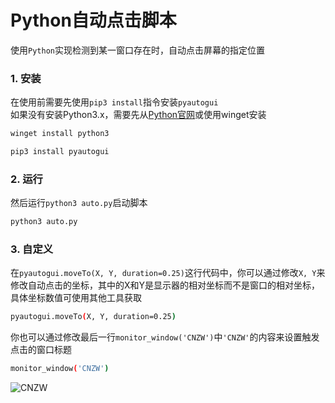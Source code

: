# Python自动点击脚本
使用```Python```实现检测到某一窗口存在时，自动点击屏幕的指定位置
### 1. 安装
在使用前需要先使用```pip3 install```指令安装```pyautogui```  
如果没有安装Python3.x，需要先从[Python官网](https://python.com/)或使用winget安装
```bash
winget install python3
```
```bash
pip3 install pyautogui
```
### 2. 运行
然后运行```python3 auto.py```启动脚本
```bash
python3 auto.py
```
### 3. 自定义
在```pyautogui.moveTo(X, Y, duration=0.25)```这行代码中，你可以通过修改```X, Y```来修改自动点击的坐标，其中的X和Y是显示器的相对坐标而不是窗口的相对坐标，具体坐标数值可使用其他工具获取
```bash
pyautogui.moveTo(X, Y, duration=0.25)
```
你也可以通过修改最后一行```monitor_window('CNZW')```中```'CNZW'```的内容来设置触发点击的窗口标题
```bash
monitor_window('CNZW')
```
![CNZW](https://cnzw-wtw.github.io/img/pay/donate.jpg)
